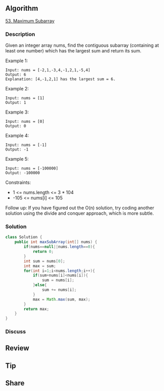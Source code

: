 ## Algorithm

[53. Maximum Subarray](https://leetcode.com/problems/maximum-subarray/)

### Description

Given an integer array nums, find the contiguous subarray (containing at least one number) which has the largest sum and return its sum.


Example 1:

```
Input: nums = [-2,1,-3,4,-1,2,1,-5,4]
Output: 6
Explanation: [4,-1,2,1] has the largest sum = 6.
```


Example 2:

```
Input: nums = [1]
Output: 1
```


Example 3:

```
Input: nums = [0]
Output: 0
```

Example 4:

```
Input: nums = [-1]
Output: -1
```

Example 5:

```
Input: nums = [-100000]
Output: -100000
```

Constraints:

- 1 <= nums.length <= 3 * 104
- -105 <= nums[i] <= 105


Follow up: If you have figured out the O(n) solution, try coding another solution using the divide and conquer approach, which is more subtle.

### Solution

```java
class Solution {
    public int maxSubArray(int[] nums) {
        if(nums==null||nums.length==0){
            return 0;
        }
        int sum = nums[0];
        int max = sum;
        for(int i=1;i<nums.length;i++){
            if(sum+nums[i]<nums[i]){
                sum = nums[i];
            }else{
                sum += nums[i];
            }
            max = Math.max(sum, max);
        }
        return max;
    }
}
```

### Discuss

## Review


## Tip


## Share
